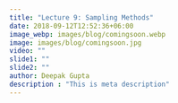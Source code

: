 ```yaml
---
title: "Lecture 9: Sampling Methods"
date: 2018-09-12T12:52:36+06:00
image_webp: images/blog/comingsoon.webp
image: images/blog/comingsoon.jpg
video: ""
slide1: ""
slide2: ""
author: Deepak Gupta
description : "This is meta description"
---
```

